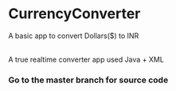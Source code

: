 # CurrencyConverter
A basic app to convert 
Dollars($) to INR

<br>
A true realtime converter app
used Java + XML

### Go to the master branch for source code
